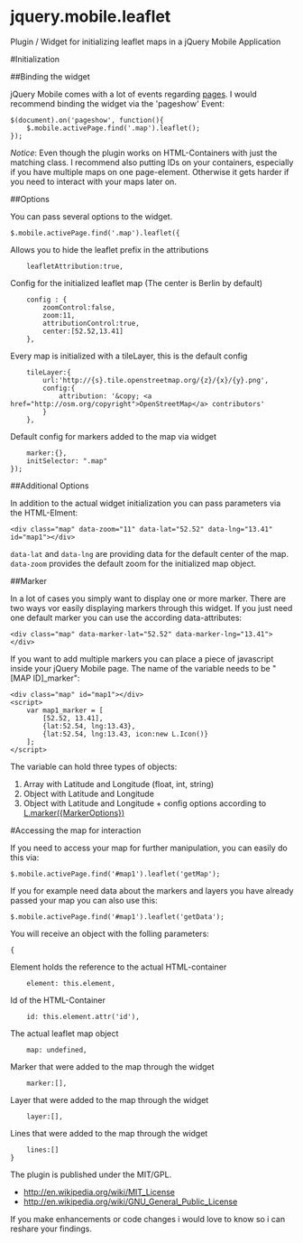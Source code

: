 jquery.mobile.leaflet
=====================

Plugin / Widget for initializing leaflet maps in a jQuery Mobile Application

#Initialization

##Binding the widget

jQuery Mobile comes with a lot of events regarding [pages](http://jquerymobile.com/demos/1.2.0/docs/api/events.html). I would recommend binding the widget via the 'pageshow' Event:

```
$(document).on('pageshow', function(){
	$.mobile.activePage.find('.map').leaflet();
});
```

*Notice*: Even though the plugin works on HTML-Containers with just the matching class. I recommend also putting IDs on your containers, especially if you have multiple maps on one page-element. Otherwise it gets harder if you need to interact with your maps later on.

##Options

You can pass several options to the widget.

```
$.mobile.activePage.find('.map').leaflet({
```
Allows you to hide the leaflet prefix in the attributions
```
	leafletAttribution:true,
```
Config for the initialized leaflet map (The center is Berlin by default)
```
	config : {
		zoomControl:false,
		zoom:11,
		attributionControl:true,
		center:[52.52,13.41]
	},
```
Every map is initialized with a tileLayer, this is the default config
```
	tileLayer:{
		url:'http://{s}.tile.openstreetmap.org/{z}/{x}/{y}.png', 
		config:{
			attribution: '&copy; <a href="http://osm.org/copyright">OpenStreetMap</a> contributors'
		}
	},
```
Default config for markers added to the map via widget
```
	marker:{},
	initSelector: ".map"
});
```

##Additional Options

In addition to the actual widget initialization you can pass parameters via the HTML-Elment:

```
<div class="map" data-zoom="11" data-lat="52.52" data-lng="13.41" id="map1"></div>
```

`data-lat` and `data-lng` are providing data for the default center of the map. `data-zoom` provides the default zoom for the initialized map object.

##Marker

In a lot of cases you simply want to display one or more marker. There are two ways vor easily displaying markers through this widget. If you just need one default marker you can use the according data-attributes:

```
<div class="map" data-marker-lat="52.52" data-marker-lng="13.41"></div>
```

If you want to add multiple markers you can place a piece of javascript inside your jQuery Mobile page. The name of the variable needs to be "[MAP ID]_marker":

```
<div class="map" id="map1"></div>
<script>
	var map1_marker = [
		[52.52, 13.41],
		{lat:52.54, lng:13.43},
		{lat:52.54, lng:13.43, icon:new L.Icon()}
	];
</script>
```

The variable can hold three types of objects:
1. Array with Latitude and Longitude (float, int, string)
2. Object with Latitude and Longitude
3. Object with Latitude and Longitude + config options according to [L.marker({MarkerOptions})](http://leafletjs.com/reference.html#marker-options)

#Accessing the map for interaction

If you need to access your map for further manipulation, you can easily do this via:

```
$.mobile.activePage.find('#map1').leaflet('getMap');
```

If you for example need data about the markers and layers you have already passed your map you can also use this:

```
$.mobile.activePage.find('#map1').leaflet('getData');
```

You will receive an object with the folling parameters:

```
{
```
Element holds the reference to the actual HTML-container
```
	element: this.element,
```
Id of the HTML-Container
```
	id: this.element.attr('id'),
```
The actual leaflet map object
```
	map: undefined,
```
Marker that were added to the map through the widget
```
	marker:[],
```
Layer that were added to the map through the widget
```
	layer:[],
```
Lines that were added to the map through the widget
```
	lines:[]
}
```



The plugin is published under the MIT/GPL.

* http://en.wikipedia.org/wiki/MIT_License
* http://en.wikipedia.org/wiki/GNU_General_Public_License

If you make enhancements or code changes i would love to know so i can reshare your findings.